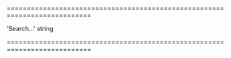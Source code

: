 <!--**
/*-------------------------------------------
    Auto-generated file. Do not modify.
-------------------------------------------

**-->
===========================================================================
<!--default-->'Search...'<!--/default-->
<!--type-->string<!--/type-->
===========================================================================

<!--shortDescription-->

<!--/shortDescription-->

<!--fullDescription-->

<!--/fullDescription-->